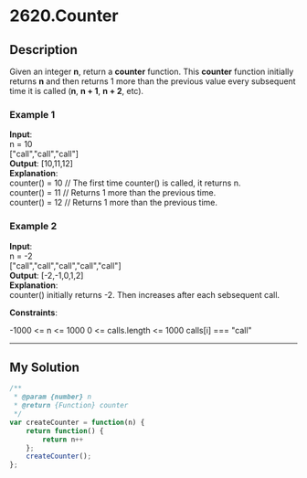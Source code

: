# 2620.Counter

## Description

Given an integer **n**, return a **counter** function. This **counter** function initially returns **n** and then returns 1 more than the previous value every subsequent time it is called (**n**, **n + 1**, **n + 2**, etc).

### Example 1

**Input**:\
n = 10\
["call","call","call"]\
**Output**: [10,11,12]\
**Explanation**:\
counter() = 10 // The first time counter() is called, it returns n.\
counter() = 11 // Returns 1 more than the previous time.\
counter() = 12 // Returns 1 more than the previous time.

### Example 2

**Input**:\
n = -2\
["call","call","call","call","call"]\
**Output**: [-2,-1,0,1,2]\
**Explanation**:\
counter() initially returns -2. Then increases after each sebsequent call.
  
**Constraints**:

-1000 <= n <= 1000
0 <= calls.length <= 1000
calls[i] === "call"

---

## My Solution

```javascript
/**
 * @param {number} n
 * @return {Function} counter
 */
var createCounter = function(n) {
    return function() {
        return n++
    };
    createCounter();
};
```

